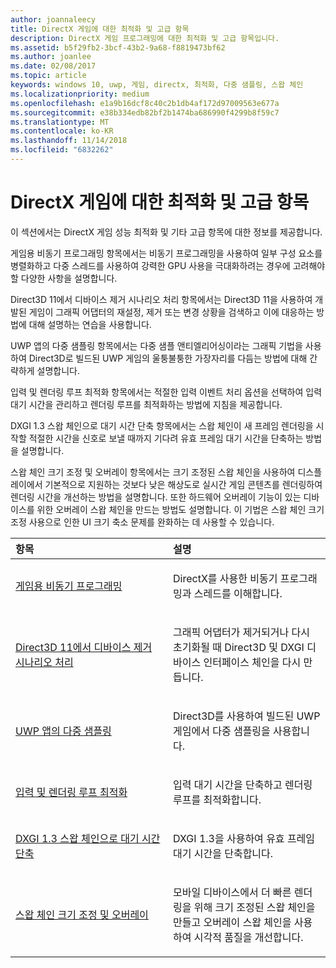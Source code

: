 ```yaml
---
author: joannaleecy
title: DirectX 게임에 대한 최적화 및 고급 항목
description: DirectX 게임 프로그래밍에 대한 최적화 및 고급 항목입니다.
ms.assetid: b5f29fb2-3bcf-43b2-9a68-f8819473bf62
ms.author: joanlee
ms.date: 02/08/2017
ms.topic: article
keywords: windows 10, uwp, 게임, directx, 최적화, 다중 샘플링, 스왑 체인
ms.localizationpriority: medium
ms.openlocfilehash: e1a9b16dcf8c40c2b1db4af172d97009563e677a
ms.sourcegitcommit: e38b334edb82bf2b1474ba686990f4299b8f59c7
ms.translationtype: MT
ms.contentlocale: ko-KR
ms.lasthandoff: 11/14/2018
ms.locfileid: "6832262"
---
```

# <a name="optimization-and-advanced-topics-for-directx-games"></a>DirectX 게임에 대한 최적화 및 고급 항목

이 섹션에서는 DirectX 게임 성능 최적화 및 기타 고급 항목에 대한 정보를 제공합니다.

게임용 비동기 프로그래밍 항목에서는 비동기 프로그래밍을 사용하여 일부 구성 요소를 병렬화하고 다중 스레드를 사용하여 강력한 GPU 사용을 극대화하려는 경우에 고려해야 할 다양한 사항을 설명합니다.

Direct3D 11에서 디바이스 제거 시나리오 처리 항목에서는 Direct3D 11을 사용하여 개발된 게임이 그래픽 어댑터의 재설정, 제거 또는 변경 상황을 검색하고 이에 대응하는 방법에 대해 설명하는 연습을 사용합니다.

UWP 앱의 다중 샘플링 항목에서는 다중 샘플 앤티엘리어싱이라는 그래픽 기법을 사용하여 Direct3D로 빌드된 UWP 게임의 울퉁불퉁한 가장자리를 다듬는 방법에 대해 간략하게 설명합니다.

입력 및 렌더링 루프 최적화 항목에서는 적절한 입력 이벤트 처리 옵션을 선택하여 입력 대기 시간을 관리하고 렌더링 루프를 최적화하는 방법에 지침을 제공합니다.

DXGI 1.3 스왑 체인으로 대기 시간 단축 항목에서는 스왑 체인이 새 프레임 렌더링을 시작할 적절한 시간을 신호로 보낼 때까지 기다려 유효 프레임 대기 시간을 단축하는 방법을 설명합니다.

스왑 체인 크기 조정 및 오버레이 항목에서는 크기 조정된 스왑 체인을 사용하여 디스플레이에서 기본적으로 지원하는 것보다 낮은 해상도로 실시간 게임 콘텐츠를 렌더링하여 렌더링 시간을 개선하는 방법을 설명합니다. 또한 하드웨어 오버레이 기능이 있는 디바이스를 위한 오버레이 스왑 체인을 만드는 방법도 설명합니다. 이 기법은 스왑 체인 크기 조정 사용으로 인한 UI 크기 축소 문제를 완화하는 데 사용할 수 있습니다.

<table>
<colgroup>
<col width="50%" />
<col width="50%" />
</colgroup>
<thead>
<tr class="header">
<th align="left">항목</th>
<th align="left">설명</th>
</tr>
</thead>
<tbody>
<tr class="odd">
<td align="left"><p><a href="asynchronous-programming-directx-and-cpp.md">게임용 비동기 프로그래밍</a></p></td>
<td align="left"><p>DirectX를 사용한 비동기 프로그래밍과 스레드를 이해합니다.</p></td>
</tr>
<tr class="even">
<td align="left"><p><a href="handling-device-lost-scenarios.md">Direct3D 11에서 디바이스 제거 시나리오 처리</a></p></td>
<td align="left"><p>그래픽 어댑터가 제거되거나 다시 초기화될 때 Direct3D 및 DXGI 디바이스 인터페이스 체인을 다시 만듭니다.</p></td>
</tr>
<tr class="odd">
<td align="left"><p><a href="multisampling--multi-sample-anti-aliasing--in-windows-store-apps.md">UWP 앱의 다중 샘플링</a></p></td>
<td align="left"><p>Direct3D를 사용하여 빌드된 UWP 게임에서 다중 샘플링을 사용합니다.</p></td>
</tr>
<tr class="even">
<td align="left"><p><a href="optimize-performance-for-windows-store-direct3d-11-apps-with-coredispatcher.md">입력 및 렌더링 루프 최적화</a></p></td>
<td align="left"><p>입력 대기 시간을 단축하고 렌더링 루프를 최적화합니다.</p></td>
</tr>
<tr class="odd">
<td align="left"><p><a href="reduce-latency-with-dxgi-1-3-swap-chains.md">DXGI 1.3 스왑 체인으로 대기 시간 단축</a></p></td>
<td align="left"><p>DXGI 1.3을 사용하여 유효 프레임 대기 시간을 단축합니다.</p></td>
</tr>
<tr class="even">
<td align="left"><p><a href="multisampling--scaling--and-overlay-swap-chains.md">스왑 체인 크기 조정 및 오버레이</a></p></td>
<td align="left"><p>모바일 디바이스에서 더 빠른 렌더링을 위해 크기 조정된 스왑 체인을 만들고 오버레이 스왑 체인을 사용하여 시각적 품질을 개선합니다.</p></td>
</tr>
</tbody>
</table>